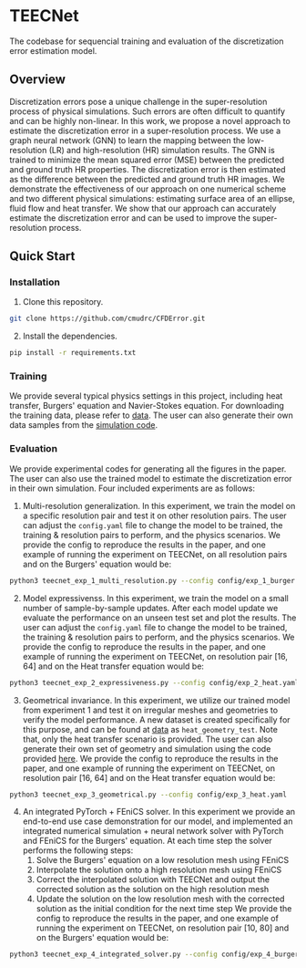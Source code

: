 # TEECNet

The codebase for sequencial training and evaluation of the discretization error estimation model.

## Overview

Discretization errors pose a unique challenge in the super-resolution process of physical simulations. Such errors are often difficult to quantify and can be highly non-linear. In this work, we propose a novel approach to estimate the discretization error in a super-resolution process. We use a graph neural network (GNN) to learn the mapping between the low-resolution (LR) and high-resolution (HR) simulation results. The GNN is trained to minimize the mean squared error (MSE) between the predicted and ground truth HR properties. The discretization error is then estimated as the difference between the predicted and ground truth HR images. We demonstrate the effectiveness of our approach on one numerical scheme and two different physical simulations: estimating surface area of an ellipse, fluid flow and heat transfer. We show that our approach can accurately estimate the discretization error and can be used to improve the super-resolution process.

## Quick Start

### Installation

1. Clone this repository.
```bash
git clone https://github.com/cmudrc/CFDError.git
```

2. Install the dependencies.
```bash
pip install -r requirements.txt
```

### Training
We provide several typical physics settings in this project, including heat transfer, Burgers' equation and Navier-Stokes equation. For downloading the training data, please refer to [data](). The user can also generate their own data samples from the [simulation code](https://github.com/WenzhuoXu/pdecal).

### Evaluation
We provide experimental codes for generating all the figures in the paper. The user can also use the trained model to estimate the discretization error in their own simulation. Four included experiments are as follows:
1. Multi-resolution generalization. In this experiment, we train the model on a specific resolution pair and test it on other resolution pairs. The user can adjust the `config.yaml` file to change the model to be trained, the training & resolution pairs to perform, and the physics scenarios. We provide the config to reproduce the results in the paper, and one example of running the experiment on TEECNet, on all resolution pairs and on the Burgers' equation would be:
```bash
python3 teecnet_exp_1_multi_resolution.py --config config/exp_1_burger.yaml
```
2. Model expressivenss. In this experiment, we train the model on a small number of sample-by-sample updates. After each model update we evaluate the performance on an unseen test set and plot the results. The user can adjust the `config.yaml` file to change the model to be trained, the training & resolution pairs to perform, and the physics scenarios. We provide the config to reproduce the results in the paper, and one example of running the experiment on TEECNet, on resolution pair [16, 64] and on the Heat transfer equation would be:
```bash
python3 teecnet_exp_2_expressiveness.py --config config/exp_2_heat.yaml
```
3. Geometrical invariance. In this experiment, we utilize our trained model from experiment 1 and test it on irregular meshes and geometries to verify the model performance. A new dataset is created specifically for this purpose, and can be found at [data]() as `heat_geometry_test`. Note that, only the heat transfer scenario is provided. The user can also generate their own set of geometry and simulation using the code provided [here](https://github.com/WenzhuoXu/pdecal). We provide the config to reproduce the results in the paper, and one example of running the experiment on TEECNet, on resolution pair [16, 64] and on the Heat transfer equation would be:
```bash
python3 teecnet_exp_3_geometrical.py --config config/exp_3_heat.yaml
```
4. An integrated PyTorch + FEniCS solver. In this experiment we provide an end-to-end use case demonstration for our model, and implemented an integrated numerical simulation + neural network solver with PyTorch and FEniCS for the Burgers' equation. At each time step the solver performs the following steps:
    1. Solve the Burgers' equation on a low resolution mesh using FEniCS
    2. Interpolate the solution onto a high resolution mesh using FEniCS
    3. Correct the interpolated solution with TEECNet and output the corrected solution as the solution on the high resolution mesh
    4. Update the solution on the low resolution mesh with the corrected solution as the initial condition for the next time step
We provide the config to reproduce the results in the paper, and one example of running the experiment on TEECNet, on resolution pair [10, 80] and on the Burgers' equation would be:
```bash
python3 teecnet_exp_4_integrated_solver.py --config config/exp_4_burger.yaml
```
